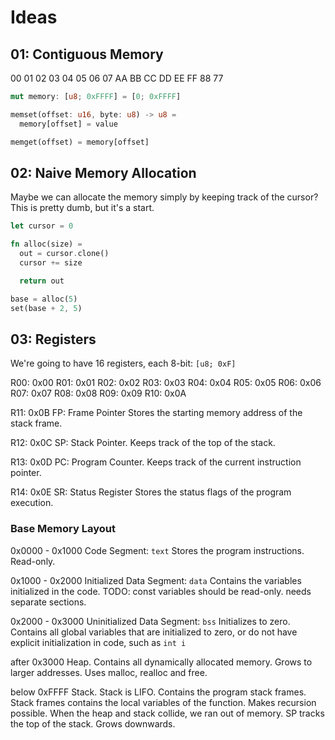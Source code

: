 # Ideas

## 01: Contiguous Memory

00 01 02 03 04 05 06 07
AA BB CC DD EE FF 88 77

```rs
mut memory: [u8; 0xFFFF] = [0; 0xFFFF]
```

```rs
memset(offset: u16, byte: u8) -> u8 =
  memory[offset] = value

memget(offset) = memory[offset]
```

## 02: Naive Memory Allocation

Maybe we can allocate the memory simply by keeping track of the cursor? This is pretty dumb, but it's a start.

```rs
let cursor = 0

fn alloc(size) =
  out = cursor.clone()
  cursor += size

  return out

base = alloc(5)
set(base + 2, 5)
```

## 03: Registers

We're going to have 16 registers, each 8-bit: `[u8; 0xF]`

R00: 0x00
R01: 0x01
R02: 0x02
R03: 0x03
R04: 0x04
R05: 0x05
R06: 0x06
R07: 0x07
R08: 0x08
R09: 0x09
R10: 0x0A

R11: 0x0B
  FP: Frame Pointer
  Stores the starting memory address of the stack frame.

R12: 0x0C
  SP: Stack Pointer.
  Keeps track of the top of the stack.

R13: 0x0D
  PC: Program Counter.
  Keeps track of the current instruction pointer.

R14: 0x0E
  SR: Status Register
  Stores the status flags of the program execution.

### Base Memory Layout

0x0000 - 0x1000
  Code Segment: `text`
  Stores the program instructions.
  Read-only.

0x1000 - 0x2000
  Initialized Data Segment: `data`
  Contains the variables initialized in the code.
  TODO: const variables should be read-only. needs separate sections.

0x2000 - 0x3000
  Uninitialized Data Segment: `bss`
  Initializes to zero.
  Contains all global variables that are initialized to zero, or do not have explicit initialization in code, such as `int i`

after 0x3000
  Heap.
  Contains all dynamically allocated memory.
  Grows to larger addresses.
  Uses malloc, realloc and free.
  
below 0xFFFF
  Stack.
  Stack is LIFO.
  Contains the program stack frames.
  Stack frames contains the local variables of the function.
  Makes recursion possible.
  When the heap and stack collide, we ran out of memory.
  SP tracks the top of the stack.
  Grows downwards.
